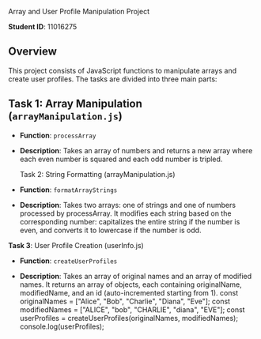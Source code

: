 
Array and User Profile Manipulation Project

**Student ID**: 11016275

## Overview

This project consists of JavaScript functions to manipulate arrays and create user profiles. The tasks are divided into three main parts:

## Task 1: Array Manipulation (`arrayManipulation.js`)

- **Function**: `processArray`

- **Description**: Takes an array of numbers and returns a new array where each even number is squared and each odd number is tripled.




  Task 2: String Formatting (arrayManipulation.js)

- **Function**: `formatArrayStrings`

- **Description**: Takes two arrays: one of strings and one of numbers processed by processArray. It modifies each string based on the corresponding number: capitalizes the entire string if the number is even, and converts it to lowercase if the number is odd.




**Task 3**: User Profile Creation (userInfo.js)

- **Function**: `createUserProfiles`

- **Description**: Takes an array of original names and an array of modified names. It returns an array of objects, each containing originalName, modifiedName, and an id (auto-incremented starting from 1).
const originalNames = ["Alice", "Bob", "Charlie", "Diana", "Eve"];
const modifiedNames = ["ALICE", "bob", "CHARLIE", "diana", "EVE"];
const userProfiles = createUserProfiles(originalNames, modifiedNames);
console.log(userProfiles);


